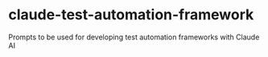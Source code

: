 # claude-test-automation-framework
Prompts to be used for developing test automation frameworks with Claude AI
